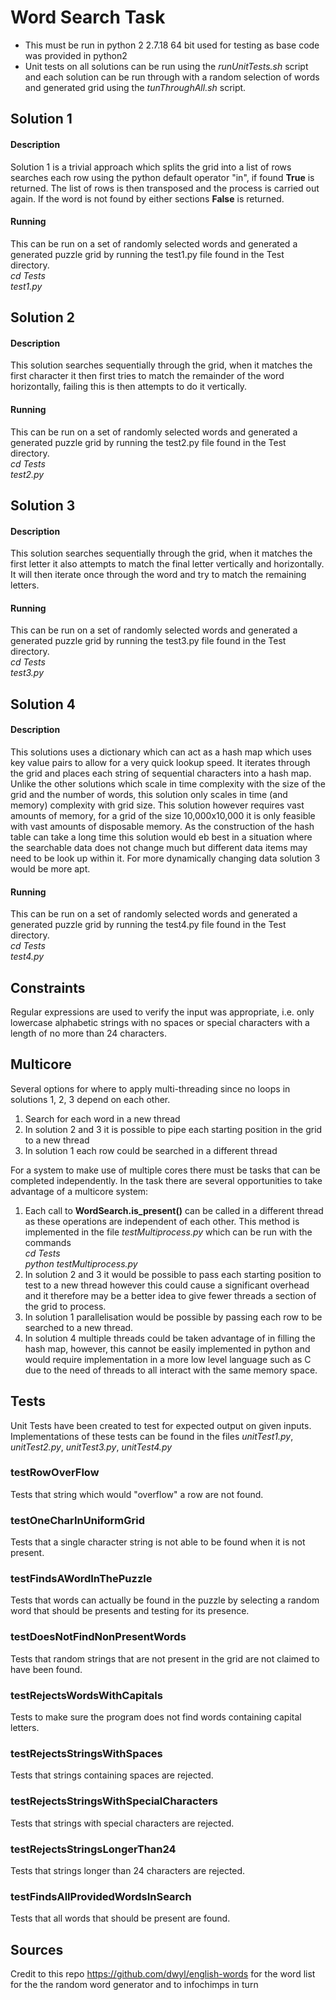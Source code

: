 # Word Search Task
- This must be run in python 2 2.7.18 64 bit used for testing as base code was provided in python2
- Unit tests on all solutions can be run using the *runUnitTests.sh* script and each solution can be run through with a random selection of words and generated grid using the *tunThroughAll.sh* script. 

## Solution 1
#### Description
Solution 1 is a trivial approach which splits the grid into a list of rows searches each row using the python default operator "in", if found __True__ is returned. The list of rows is then transposed and the process is carried out again. If the word is not found by either sections __False__ is returned.
#### Running
This can be run on a set of randomly selected words and generated a generated puzzle grid by running the test1.py file found in the Test directory.<br />
*cd Tests*<br />
*test1.py*
## Solution 2
#### Description
This solution searches sequentially through the grid, when it matches the first character it then first tries to match the remainder of the word horizontally, failing this is then attempts to do it vertically.  
#### Running
This can be run on a set of randomly selected words and generated a generated puzzle grid by running the test2.py file found in the Test directory.<br />
*cd Tests*<br />
*test2.py*
## Solution 3
#### Description
This solution searches sequentially through the grid, when it matches the first letter it also attempts to match the final letter vertically and horizontally. It will then iterate once through the word and try to match the remaining letters. 
#### Running
This can be run on a set of randomly selected words and generated a generated puzzle grid by running the test3.py file found in the Test directory.<br />
*cd Tests*<br />
*test3.py*
## Solution 4
#### Description
This solutions uses a dictionary which can act as a hash map which uses key value pairs to allow for a very quick lookup speed. It iterates through the grid and places each string of sequential characters into a hash map. Unlike the other solutions which scale in time complexity with the size of the grid and the number of words, this solution only scales in time (and memory) complexity with grid size. This solution however requires vast amounts of memory, for a grid of the size 10,000x10,000 it is only feasible with vast amounts of disposable memory.
As the construction of the hash table can take a long time this solution would eb best in a situation where the searchable data does not change much but different data items may need to be look up within it. For more dynamically changing data solution 3 would be more apt.
#### Running
This can be run on a set of randomly selected words and generated a generated puzzle grid by running the test4.py file found in the Test directory.<br />
*cd Tests*<br />
*test4.py*
## Constraints
Regular expressions are used to verify the input was appropriate, i.e. only lowercase alphabetic strings with no spaces or special characters with a length of no more than 24 characters.
## Multicore
Several options for where to apply multi-threading since no loops in solutions 1, 2, 3 depend on each other.
1. Search for each word in a new thread
2. In solution 2 and 3 it is possible to pipe each starting position in the grid to a new thread
3. In solution 1 each row could be searched in a different thread

For a system to make use of multiple cores there must be tasks that can be completed independently. In the task there are several opportunities to take advantage of a multicore system:
1. Each call to __WordSearch.is_present()__ can be called in a different thread as these operations are independent of each other. This method is implemented in the file *testMultiprocess.py* which can be run with the commands<br />*cd Tests*<br/>*python testMultiprocess.py*
2. In solution 2 and 3 it would be possible to pass each starting position to test to a new thread however this could cause a significant overhead and it therefore may be a better idea to give fewer threads a section of the grid to process.
3. In solution 1 parallelisation would be possible by passing each row to be searched to a new thread.
4. In solution 4 multiple threads could be taken advantage of in filling the hash map, however, this cannot be easily implemented in python and would require implementation in a more low level language such as C due to the need of threads to all interact with the same memory space.
## Tests
Unit Tests have been created to test for expected output on given inputs. Implementations of these tests can be found in the files *unitTest1.py*, *unitTest2.py*, *unitTest3.py*, *unitTest4.py*

### testRowOverFlow
Tests that string which would "overflow" a row are not found.

### testOneCharInUniformGrid
Tests that a single character string is not able to be found when it is not present.

### testFindsAWordInThePuzzle
Tests that words can actually be found in the puzzle by selecting a random word that should be presents and testing for its presence.

### testDoesNotFindNonPresentWords
Tests that random strings that are not present in the grid are not claimed to have been found.

### testRejectsWordsWithCapitals
Tests to make sure the program does not find words containing capital letters.

### testRejectsStringsWithSpaces
Tests that strings containing spaces are rejected.

### testRejectsStringsWithSpecialCharacters
Tests that strings with special characters are rejected.

### testRejectsStringsLongerThan24
Tests that strings longer than 24 characters are rejected.

### testFindsAllProvidedWordsInSearch
Tests that all words that should be present are found.

## Sources
Credit to this repo https://github.com/dwyl/english-words for the word list for the the random word generator and to infochimps in turn

